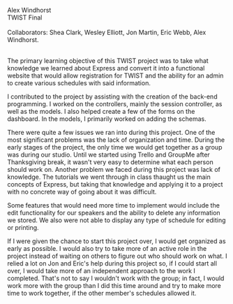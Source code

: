 
Alex Windhorst</br>
TWIST Final
</br></br>
Collaborators: Shea Clark, Wesley Elliott, Jon Martin, Eric Webb, Alex Windhorst.</br></br>

The primary learning objective of this TWIST project was to take what knowledge we learned about Express and convert it into a functional website that would allow registration for TWIST and the ability for an admin to create various schedules with said information.</br>

I contributed to the project by assisting with the creation of the back-end programming. I worked on the controllers, mainly the session controller, as well as the models. I also helped create a few of the forms on the dashboard. In the models, I primarily worked on adding the schemas.</br>

There were quite a few issues we ran into during this project. One of the most significant problems was the lack of organization and time. During the early stages of the project, the only time we would get together as a group was during our studio. Until we started using Trello and GroupMe after Thanksgiving break, it wasn't very easy to determine what each person should work on. Another problem we faced during this project was lack of knowledge. The tutorials we went through in class thaught us the main concepts of Express, but taking that knowledge and applying it to a project with no concrete way of going about it was difficult.</br>

Some features that would need more time to implement would include the edit functionality for our speakers and the ability to delete any information we stored. We also were not able to display any type of schedule for editing or printing.</br>

If I were given the chance to start this project over, I would get organized as early as possible. I would also try to take more of an active role in the project instead of waiting on others to figure out who should work on what. I relied a lot on Jon and Eric's help during this project so, if I could start all over, I would take more of an independent approach to the work I completed. That's not to say I wouldn't work with the group; in fact, I would work more with the group than I did this time around and try to make more time to work together, if the other member's schedules allowed it.
